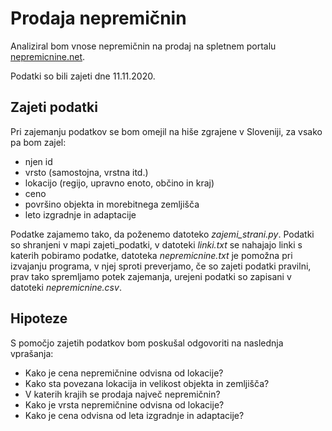 # Prodaja nepremičnin
Analiziral bom vnose nepremičnin na prodaj na spletnem portalu [nepremicnine.net](https://www.nepremicnine.net/oglasi-prodaja/).

Podatki so bili zajeti dne 11.11.2020.
## Zajeti podatki
Pri zajemanju podatkov se bom omejil na hiše zgrajene v Sloveniji, za vsako pa bom zajel:
- njen id
- vrsto (samostojna, vrstna itd.)
- lokacijo (regijo, upravno enoto, občino in kraj)
- ceno
- površino objekta in morebitnega zemljišča
- leto izgradnje in adaptacije

Podatke zajamemo tako, da poženemo datoteko *zajemi_strani.py*. Podatki so shranjeni v mapi zajeti_podatki, v datoteki *linki.txt* se nahajajo linki s katerih pobiramo podatke, datoteka *nepremicnine.txt* je pomožna pri izvajanju programa, v njej sproti preverjamo, če so zajeti podatki pravilni, prav tako spremljamo potek zajemanja, urejeni podatki so zapisani v datoteki *nepremicnine.csv*.
## Hipoteze
S pomočjo zajetih podatkov bom poskušal odgovoriti na naslednja vprašanja:
- Kako je cena nepremičnine odvisna od lokacije?
- Kako sta povezana lokacija in velikost objekta in zemljišča?
- V katerih krajih se prodaja največ nepremičnin?
- Kako je vrsta nepremičnine odvisna od lokacije?
- Kako je cena odvisna od leta izgradnje in adaptacije?